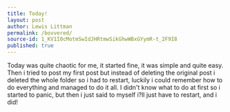 ```yaml
---
title: Today!
layout: post
author: Lewis Littman
permalink: /bovvered/
source-id: 1_KV1I0cMotmSwIdJHRtmwSikGhwWBxGYymR-t_2F9I8
published: true
---
```

Today was quite chaotic for me, it started fine, it was simple and quite easy. Then i tried to post my first post but instead of deleting the original post i deleted the whole folder so i had to restart, luckily i could remember how to do everything and managed to do it all. I didn't know what to do at first so i started to panic, but then i just said to myself i?ll just have to restart, and i did!

